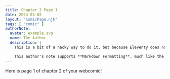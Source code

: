 ```yaml
---
title: Chapter 2 Page 1
date: 2024-04-02
layout: "comicPage.njk"
tags: [ "comic" ]
authorNote:
  avatar: example.svg
  name: The Author
  description: |
    This is a bit of a hacky way to do it, but because Eleventy does not support Nunjucks block declarations, this is how you can add an author's note to a page!

    This author's note supports **Markdown Formatting**, much like the rest of the comic's page. Make sure your author's note is space-indented, not tab-indented, or else your compiler is going to have issues.
---
```


Here is page 1 of chapter 2 of your webcomic!